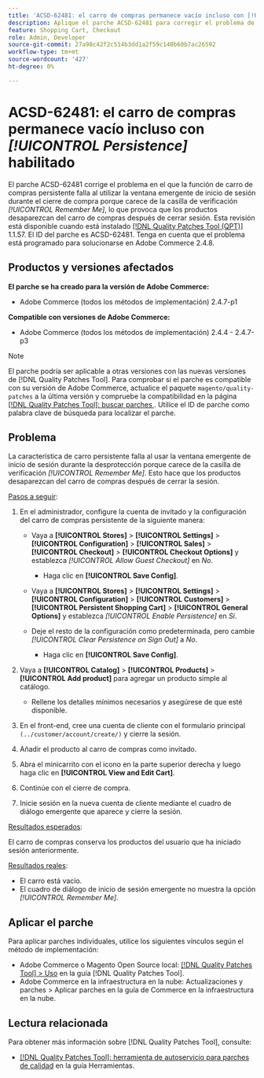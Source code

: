 ```yaml
---
title: 'ACSD-62481: el carro de compras permanece vacío incluso con [!UICONTROL Persistence] habilitado'
description: Aplique el parche ACSD-62481 para corregir el problema de Adobe Commerce en el que la función de carro persistente falla al utilizar la ventana emergente de inicio de sesión durante el cierre de compra.
feature: Shopping Cart, Checkout
role: Admin, Developer
source-git-commit: 27a98c42f2c514b3dd1a2f59c140b60b7ac26592
workflow-type: tm+mt
source-wordcount: '427'
ht-degree: 0%

---
```



# ACSD-62481: el carro de compras permanece vacío incluso con *[!UICONTROL Persistence]* habilitado

El parche ACSD-62481 corrige el problema en el que la función de carro de compras persistente falla al utilizar la ventana emergente de inicio de sesión durante el cierre de compra porque carece de la casilla de verificación *[!UICONTROL Remember Me]*, lo que provoca que los productos desaparezcan del carro de compras después de cerrar sesión. Esta revisión está disponible cuando está instalado [[!DNL Quality Patches Tool (QPT)]](/help/tools/quality-patches-tool/quality-patches-tool-to-self-serve-quality-patches.md) 1.1.57. El ID del parche es ACSD-62481. Tenga en cuenta que el problema está programado para solucionarse en Adobe Commerce 2.4.8.

## Productos y versiones afectados

**El parche se ha creado para la versión de Adobe Commerce:**

* Adobe Commerce (todos los métodos de implementación) 2.4.7-p1

**Compatible con versiones de Adobe Commerce:**

* Adobe Commerce (todos los métodos de implementación) 2.4.4 - 2.4.7-p3

>[!NOTE]
>
>El parche podría ser aplicable a otras versiones con las nuevas versiones de [!DNL Quality Patches Tool]. Para comprobar si el parche es compatible con su versión de Adobe Commerce, actualice el paquete `magento/quality-patches` a la última versión y compruebe la compatibilidad en la página [[!DNL Quality Patches Tool]: buscar parches ](https://experienceleague.adobe.com/tools/commerce-quality-patches/index.html?lang=es). Utilice el ID de parche como palabra clave de búsqueda para localizar el parche.

## Problema

La característica de carro persistente falla al usar la ventana emergente de inicio de sesión durante la desprotección porque carece de la casilla de verificación *[!UICONTROL Remember Me]*. Esto hace que los productos desaparezcan del carro de compras después de cerrar la sesión.

<u>Pasos a seguir</u>:

1. En el administrador, configure la cuenta de invitado y la configuración del carro de compras persistente de la siguiente manera:

   * Vaya a **[!UICONTROL Stores]** > **[!UICONTROL Settings]** > **[!UICONTROL Configuration]** > **[!UICONTROL Sales]** > **[!UICONTROL Checkout]** > **[!UICONTROL Checkout Options]** y establezca *[!UICONTROL Allow Guest Checkout]* en *No*.

      * Haga clic en **[!UICONTROL Save Config]**.

   * Vaya a **[!UICONTROL Stores]** > **[!UICONTROL Settings]** > **[!UICONTROL Configuration]** > **[!UICONTROL Customers]** > **[!UICONTROL Persistent Shopping Cart]** > **[!UICONTROL General Options]** y establezca *[!UICONTROL Enable Persistence]* en *Sí*.
   * Deje el resto de la configuración como predeterminada, pero cambie *[!UICONTROL Clear Persistence on Sign Out]* a *No*.

      * Haga clic en **[!UICONTROL Save Config]**.

1. Vaya a **[!UICONTROL Catalog]** > **[!UICONTROL Products]** > **[!UICONTROL Add product]** para agregar un producto simple al catálogo.

   * Rellene los detalles mínimos necesarios y asegúrese de que esté disponible.

1. En el front-end, cree una cuenta de cliente con el formulario principal `(../customer/account/create/)` y cierre la sesión.
1. Añadir el producto al carro de compras como invitado.
1. Abra el minicarrito con el icono en la parte superior derecha y luego haga clic en **[!UICONTROL View and Edit Cart]**.
1. Continúe con el cierre de compra.
1. Inicie sesión en la nueva cuenta de cliente mediante el cuadro de diálogo emergente que aparece y cierre la sesión.

<u>Resultados esperados</u>:

El carro de compras conserva los productos del usuario que ha iniciado sesión anteriormente.

<u>Resultados reales</u>:

* El carro está vacío.
* El cuadro de diálogo de inicio de sesión emergente no muestra la opción *[!UICONTROL Remember Me]*.

## Aplicar el parche

Para aplicar parches individuales, utilice los siguientes vínculos según el método de implementación:

* Adobe Commerce o Magento Open Source local: [[!DNL Quality Patches Tool] > Uso](/help/tools/quality-patches-tool/usage.md) en la guía [!DNL Quality Patches Tool].
* Adobe Commerce en la infraestructura en la nube: Actualizaciones y parches > Aplicar parches en la guía de Commerce en la infraestructura en la nube.

## Lectura relacionada

Para obtener más información sobre [!DNL Quality Patches Tool], consulte:

* [[!DNL Quality Patches Tool]: herramienta de autoservicio para parches de calidad](/help/tools/quality-patches-tool/quality-patches-tool-to-self-serve-quality-patches.md) en la guía Herramientas.
